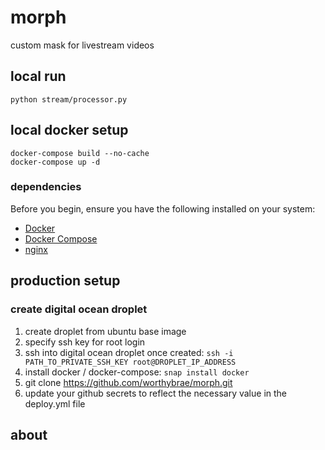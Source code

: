 # morph

custom mask for livestream videos

## local run

```
python stream/processor.py
```

## local docker setup

```
docker-compose build --no-cache
docker-compose up -d
```

### dependencies

Before you begin, ensure you have the following installed on your system:

- [Docker](https://docs.docker.com/get-docker/)
- [Docker Compose](https://docs.docker.com/compose/install/)
- [nginx](https://nginx.org/en/)

## production setup

### create digital ocean droplet

1. create droplet from ubuntu base image
2. specify ssh key for root login
3. ssh into digital ocean droplet once created: `ssh -i PATH_TO_PRIVATE_SSH_KEY root@DROPLET_IP_ADDRESS`
4. install docker / docker-compose: `snap install docker`
5. git clone https://github.com/worthybrae/morph.git
6. update your github secrets to reflect the necessary value in the deploy.yml file

## about
